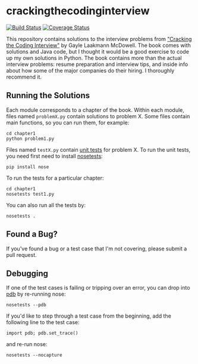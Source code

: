 crackingthecodinginterview
==========================

[![Build Status](https://travis-ci.org/mpenkov/crackingthecodinginterview.svg?branch=master)](https://travis-ci.org/mpenkov/crackingthecodinginterview)
[![Coverage Status](https://coveralls.io/repos/mpenkov/crackingthecodinginterview/badge.svg)](https://coveralls.io/r/mpenkov/crackingthecodinginterview)

This repository contains solutions to the interview problems from ["Cracking the Coding Interview"](http://www.amazon.com/Cracking-Coding-Interview-Programming-Questions/dp/098478280X) by Gayle Laakmann McDowell.
The book comes with solutions and Java code, but I thought it would be a good exercise to code up my own solutions in Python.
The book contains more than the actual interview problems: resume preparation and interview tips, and inside info about how some of the major companies do their hiring.
I thoroughly recommend it.

Running the Solutions
---------------------

Each module corresponds to a chapter of the book.
Within each module, files named `problemX.py` contain solutions to problem X.
Some files contain main functions, so you can run them, for example:

    cd chapter1
    python problem1.py

Files named `testX.py` contain [unit tests](https://docs.python.org/2/library/unittest.html) for problem X.
To run the unit tests, you need first need to install [nosetests](https://nose.readthedocs.org/en/latest/):

    pip install nose

To run the tests for a particular chapter:

    cd chapter1
    nosetests test1.py

You can also run all the tests by:

    nosetests .

Found a Bug?
------------

If you've found a bug or a test case that I'm not covering, please submit a pull request.

Debugging
---------

If one of the test cases is failing or tripping over an error, you can drop into [pdb](https://docs.python.org/2/library/pdb.html) by re-running nose:

    nosetests --pdb

If you'd like to step through a test case from the beginning, add the following line to the test case:

    import pdb; pdb.set_trace()

and re-run nose:

    nosetests --nocapture
